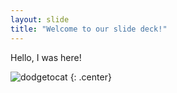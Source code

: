 ```yaml
---
layout: slide
title: "Welcome to our slide deck!"
---
```


Hello, I was here!

![dodgetocat](https://octodex.github.com/images/dodgetocat_v2.png)
{: .center}
